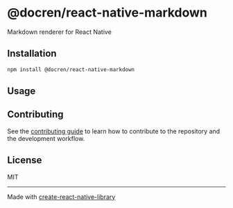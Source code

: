 # @docren/react-native-markdown

Markdown renderer for React Native

## Installation

```sh
npm install @docren/react-native-markdown
```

## Usage

## Contributing

See the [contributing guide](CONTRIBUTING.md) to learn how to contribute to the repository and the development workflow.

## License

MIT

---

Made with [create-react-native-library](https://github.com/callstack/react-native-builder-bob)
